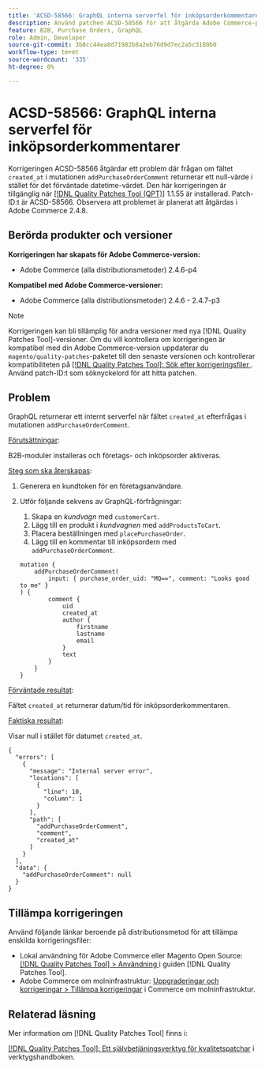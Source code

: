 ```yaml
---
title: 'ACSD-58566: GraphQL interna serverfel för inköpsorderkommentarer'
description: Använd patchen ACSD-58566 för att åtgärda Adobe Commerce-problemet där GraphQL returnerar ett internt serverfel när fältet "created_at" frågas i mutationen "addPurchaseOrderComment".
feature: B2B, Purchase Orders, GraphQL
role: Admin, Developer
source-git-commit: 3b8cc44ea8d71982b8a2eb76d9d7ec2a5c3180b0
workflow-type: tm+mt
source-wordcount: '335'
ht-degree: 0%

---
```


# ACSD-58566: GraphQL interna serverfel för inköpsorderkommentarer

Korrigeringen ACSD-58566 åtgärdar ett problem där frågan om fältet `created_at` i mutationen `addPurchaseOrderComment` returnerar ett null-värde i stället för det förväntade datetime-värdet. Den här korrigeringen är tillgänglig när [[!DNL Quality Patches Tool (QPT)]](/help/tools/quality-patches-tool/quality-patches-tool-to-self-serve-quality-patches.md) 1.1.55 är installerad. Patch-ID:t är ACSD-58566. Observera att problemet är planerat att åtgärdas i Adobe Commerce 2.4.8.

## Berörda produkter och versioner

**Korrigeringen har skapats för Adobe Commerce-version:**

* Adobe Commerce (alla distributionsmetoder) 2.4.6-p4

**Kompatibel med Adobe Commerce-versioner:**

* Adobe Commerce (alla distributionsmetoder) 2.4.6 - 2.4.7-p3

>[!NOTE]
>
>Korrigeringen kan bli tillämplig för andra versioner med nya [!DNL Quality Patches Tool]-versioner. Om du vill kontrollera om korrigeringen är kompatibel med din Adobe Commerce-version uppdaterar du `magento/quality-patches`-paketet till den senaste versionen och kontrollerar kompatibiliteten på [[!DNL Quality Patches Tool]: Sök efter korrigeringsfiler ](https://experienceleague.adobe.com/tools/commerce-quality-patches/index.html). Använd patch-ID:t som söknyckelord för att hitta patchen.

## Problem

GraphQL returnerar ett internt serverfel när fältet `created_at` efterfrågas i mutationen `addPurchaseOrderComment`.

<u>Förutsättningar</u>:

B2B-moduler installeras och företags- och inköpsorder aktiveras.

<u>Steg som ska återskapas</u>:

1. Generera en kundtoken för en företagsanvändare.
1. Utför följande sekvens av GraphQL-förfrågningar:
   1. Skapa en *kundvagn* med `customerCart`.
   1. Lägg till en produkt i *kundvagnen* med `addProductsToCart`.
   1. Placera beställningen med `placePurchaseOrder`.
   1. Lägg till en kommentar till inköpsordern med `addPurchaseOrderComment`.

   ```
   mutation {
       addPurchaseOrderComment(
           input: { purchase_order_uid: "MQ==", comment: "Looks good to me" }
   ) {
           comment {
               uid
               created_at
               author {
                   firstname
                   lastname
                   email
               }
               text
           }
       }
   }
   ```

<u>Förväntade resultat</u>:

Fältet `created_at` returnerar datum/tid för inköpsorderkommentaren.

<u>Faktiska resultat</u>:

Visar null i stället för datumet `created_at`.

```
{
  "errors": [
    {
      "message": "Internal server error",
      "locations": [
        {
          "line": 10,
          "column": 1
        }
      ],
      "path": [
        "addPurchaseOrderComment",
        "comment",
        "created_at"
      ]
    }
  ],
  "data": {
    "addPurchaseOrderComment": null
  }
}
```

## Tillämpa korrigeringen

Använd följande länkar beroende på distributionsmetod för att tillämpa enskilda korrigeringsfiler:

* Lokal användning för Adobe Commerce eller Magento Open Source: [[!DNL Quality Patches Tool] > Användning ](/help/tools/quality-patches-tool/usage.md) i guiden [!DNL Quality Patches Tool].
* Adobe Commerce om molninfrastruktur: [Uppgraderingar och korrigeringar > Tillämpa korrigeringar](https://experienceleague.adobe.com/docs/commerce-cloud-service/user-guide/develop/upgrade/apply-patches.html) i Commerce om molninfrastruktur.

## Relaterad läsning

Mer information om [!DNL Quality Patches Tool] finns i:

[[!DNL Quality Patches Tool]: Ett självbetjäningsverktyg för kvalitetspatchar](/help/tools/quality-patches-tool/quality-patches-tool-to-self-serve-quality-patches.md) i verktygshandboken.
